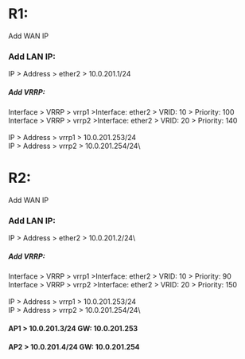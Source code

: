 # R1:
Add WAN IP
### Add LAN IP: 
IP > Address > ether2 > 10.0.201.1/24

##### Add VRRP:
Interface > VRRP > vrrp1 >Interface: ether2 > VRID: 10 > Priority: 100\
Interface > VRRP > vrrp2 >Interface: ether2 > VRID: 20 > Priority: 140\
\
IP > Address > vrrp1 > 10.0.201.253/24\
IP > Address > vrrp2 > 10.0.201.254/24\



# R2:
Add WAN IP
### Add LAN IP: 
IP > Address > ether2 > 10.0.201.2/24\

##### Add VRRP:
Interface > VRRP > vrrp1 >Interface: ether2 > VRID: 10 > Priority: 90\
Interface > VRRP > vrrp2 >Interface: ether2 > VRID: 20 > Priority: 150\
\
IP > Address > vrrp1 > 10.0.201.253/24\
IP > Address > vrrp2 > 10.0.201.254/24\


#### AP1 > 10.0.201.3/24 GW: 10.0.201.253
#### AP2 > 10.0.201.4/24 GW: 10.0.201.254 
